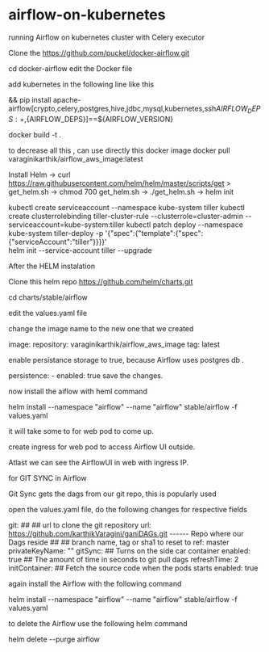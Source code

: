 # airflow-on-kubernetes
running Airflow on kubernetes cluster with Celery executor

Clone the https://github.com/puckel/docker-airflow.git

cd docker-airflow
edit the Docker file

add kubernetes in the following line like this

&& pip install apache-airflow[crypto,celery,postgres,hive,jdbc,mysql,kubernetes,ssh${AIRFLOW_DEPS:+,}${AIRFLOW_DEPS}]==${AIRFLOW_VERSION}

docker build -t <imageName> .

to decrease all this , can use directly this docker image
docker pull varaginikarthik/airflow_aws_image:latest

Install Helm
    -> 	curl https://raw.githubusercontent.com/helm/helm/master/scripts/get > get_helm.sh
		->	chmod 700 get_helm.sh
		->	./get_helm.sh
		->  helm init

kubectl create serviceaccount --namespace kube-system tiller
kubectl create clusterrolebinding tiller-cluster-rule --clusterrole=cluster-admin --serviceaccount=kube-system:tiller
kubectl patch deploy --namespace kube-system tiller-deploy -p '{"spec":{"template":{"spec":{"serviceAccount":"tiller"}}}}'      
helm init --service-account tiller --upgrade

After the HELM instalation

Clone this helm repo https://github.com/helm/charts.git

cd charts/stable/airflow

edit the values.yaml file

change the image name to the new one that we created

   image:
    repository: varaginikarthik/airflow_aws_image
    tag: latest
    
enable persistance storage to true, because Airflow uses postgres db .

  persistence:
    -  enabled: true
save the changes.

now install the aiflow with heml command

helm install --namespace "airflow" --name "airflow" stable/airflow -f values.yaml

it will take some to for web pod to come up.

create ingress for web pod to access Airflow UI outside.

Atlast we can see the AirflowUI in web with ingress IP.


for GIT SYNC in Airflow 

Git Sync gets the dags from our git repo, this is popularly used 

open the values.yaml file, do the following changes for respective fields

git:
     ##
     ## url to clone the git repository
    url: https://github.com/karthikVaragini/ganiDAGs.git ------ Repo where our Dags reside
     ##
     ## branch name, tag or sha1 to reset to
     ref: master
     privateKeyName: ""
     gitSync:
       ## Turns on the side car container
      enabled: true
       ## The amount of time in seconds to git pull dags
      refreshTime: 2
   initContainer:
     ## Fetch the source code when the pods starts
     enabled: true

again install the Airflow with the following command 

helm install --namespace "airflow" --name "airflow" stable/airflow -f values.yaml

to delete the Airflow use the following helm command

helm delete --purge airflow




